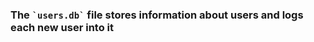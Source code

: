 <h3> The <code>`users.db`</code> file stores information about users and logs each new user into it</h3>